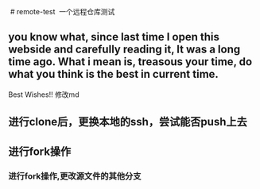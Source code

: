  # remote-test 
一个远程仓库测试

you know what, since last time I open this webside and carefully reading it, It was a long time ago. What i mean is, treasous your time, do what you think is the best in current time.  
---
Best Wishes!! 
修改md
## 进行clone后，更换本地的ssh，尝试能否push上去
## 进行fork操作
### 进行fork操作,更改源文件的其他分支
